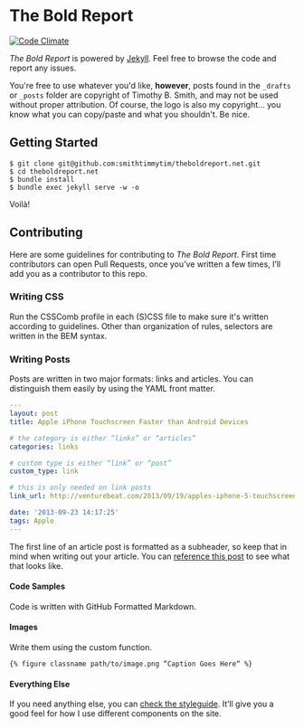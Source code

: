 # The Bold Report

[![Code Climate](https://codeclimate.com/github/ttimsmith/theboldreport.net/badges/gpa.svg)](https://codeclimate.com/github/ttimsmith/theboldreport.net)

*The Bold Report* is powered by [Jekyll](http://jekyllrb.com/). Feel free to browse the code and report any issues.

You're free to use whatever you'd like, **however**, posts found in the `_drafts` or `_posts` folder are copyright of Timothy B. Smith, and may not be used without proper attribution. Of course, the logo is also my copyright… you know what you can copy/paste and what you shouldn't. Be nice.

## Getting Started

```
$ git clone git@github.com:smithtimmytim/theboldreport.net.git
$ cd theboldreport.net
$ bundle install
$ bundle exec jekyll serve -w -o
```

Voilà!

## Contributing

Here are some guidelines for contributing to *The Bold Report*. First time contributors can open Pull Requests, once you’ve written a few times, I’ll add you as a contributor to this repo.

### Writing CSS

Run the CSSComb profile in each (S)CSS file to make sure it's written according to guidelines. Other than organization of rules, selectors are written in the BEM syntax.

### Writing Posts

Posts are written in two major formats: links and articles. You can distinguish them easily by using the YAML front matter.

```yaml
---
layout: post
title: Apple iPhone Touchscreen Faster than Android Devices

# the category is either “links” or “articles”
categories: links

# custom type is either “link” or “post”
custom_type: link

# this is only needed on link posts
link_url: http://venturebeat.com/2013/09/19/apples-iphone-5-touchscreen-is-2-5-times-faster-than-android-devices/

date: '2013-09-23 14:17:25'
tags: Apple
---
```

The first line of an article post is formatted as a subheader, so keep that in mind when writing out your article. You can [reference this post](https://theboldreport.net/2016/06/pull-list-for-june0816/) to see what that looks like.

#### Code Samples

Code is written with GitHub Formatted Markdown.

#### Images

Write them using the custom function.

```liquid
{% figure classname path/to/image.png “Caption Goes Here“ %}
```

#### Everything Else

If you need anything else, you can [check the styleguide](https://theboldreport.net/styleguide/). It’ll give you a good feel for how I use different components on the site.
